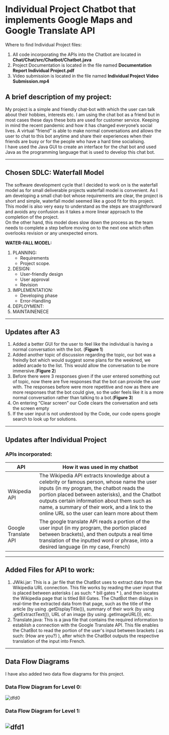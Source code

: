 # Individual Project Chatbot that implements Google Maps and Google Translate API

Where to find Individual Project files:
1. All code incorporating the APIs into the Chatbot are located in **Chat/Chat/src/Chatbot/Chatbot.java**
2. Project Documentation is located in the file named **Documentation Report Individual Project.pdf**
3. Video submission is located in the file named **Individual Project Video Submission.mp4**

## A brief description of my project: <br>
My project is a simple and friendly chat-bot with which the user can talk about their hobbies, interests etc.  I am using the chat bot as a friend but in most cases these days these bots are used for customer service. Keeping in mind the recent pandemic and how it has changed everyone’s social lives. A virtual “friend” is able to make normal conversations and allows the user to chat to this bot anytime and share their experiences when their friends are busy or for the people who have a hard time socialising.
<br>
I have used the Java GUI to create an interface for the chat bot and used Java as the programming language that is used to develop this chat bot.
 
 ---
 ## Chosen SDLC: Waterfall Model
 
The software development cycle that I decided to work on is the waterfall model as for small deliverable projects waterfall model is convenient. As I am developing a small chat-bot whose requirements are clear, the project is short and simple, waterfall model seemed like a good fit for this project. This model is also very easy to understand as the steps are straightforward and avoids any confusion as it takes a more linear approach to the completion of the project.<br>
On the other hand, this model does slow down the process as the team needs to complete a step before moving on to the next one which often overlooks revision or any unexpected errors.

**WATER-FALL MODEL:**
1. PLANNING:
   -	Requirements
   - Project scope.
2.	DESIGN:
    -	User-friendly design
    -	User approval
    - Revision
3.	IMPLEMENTATION:
    - Developing phase
    -	Error-Handling
4. DEPLOYMENT:
5. MAINTAINENECE

---
## Updates after A3
1. Added a better GUI for the user to feel like the individual is having a normal conversation with the bot. (**Figure 1**)
2. Added another topic of discussion regarding the topic, our bot was a freindly bot which would suggest some plans for the weekned, we added arcade to the list. This would allow the conversation to be more immersive.(**Figure 2**)  
4. Before there were 3 responses given if the user entered something out of topic, now there are five responses that the bot can provide the user with. The responses before were more repetitive and now as there are more responses that the bot could give, so the uder feels like it is a more normal conversation rather than talking to a bot.(**Figure 3**)
5. On entering “Clear screen” our Code clears the conversation and sets the screen empty 
6. If the user input is not understood by the Code, our code opens google search to look up for solutions.
---
## Updates after Individual Project
### APIs incorporated:
 |API|How it was used in my chatbot|
 |---|---|
 |Wikipedia API|The Wikipedia API extracts knowledge about a celebrity or famous person, whose name the user inputs (in my program, the chatbot reads the portion placed between asterisks), and the Chatbot outputs certain information about them such as name, a summary of their work, and a link to the online URL so the user can learn more about them|
 |Google Translate API|The google translate API reads a portion of the user input (in my program, the portion placed between brackets), and then outputs a real time translation of the inputted word or phrase, into a desired language (in my case, French)|
---
## Added Files for API to work:
1. JWiki.jar: This is a .jar file that the ChatBot uses to extract data from the Wikipedia URL connection. This file works by reading the user input that is placed between asterisks ( as such: * bill gates * ), and then locates the Wikipedia page that is titled Bill Gates. The ChatBot then dislays in real-time the extracted data from that page, such as the title of the article (by using .getDisplayTitle()), summary of their work (by using .getExtractText()), URL of an image (by using .getImageURL()), etc.
2. Translate.java: This is a java file that contains the required information to establish a connection with the Google Translate API. This file enables the ChatBot to read the portion of the user's input between brackets ( as such: (How are you?) ), after which the ChatBot outputs the respective translation of the input into French.
---
## Data Flow Diagrams

I have also added two data flow diagrams for this project.
### Data Flow Diagram for Level 0:
![dfd0](https://github.com/aaliazoya/COSC-310-Assignment2/blob/main/images/Data%20Flow%20Diagram%20level%200%20.png)
<br>
### Data Flow Diagram for Level 1:
![dfd1](https://github.com/aaliazoya/COSC-310-Assignment2/blob/main/images/Data%20Flow%20Diagram%20level%201%20(1).png)
---
